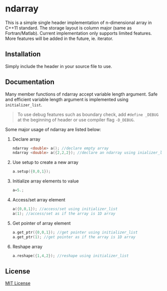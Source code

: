 # ndarray

This is a simple single header implementation of n-dimensional array in C++11 standard. The storage layout is column major (same as Fortran/Matlab). Current implementation only supports limited features. More features will be added in the future, ie. iterator. 

## Installation

Simply include the header in your source file to use.

## Documentation

Many member functions of ndarray accept variable length argument.
Safe and efficient variable length argument is implemented using `initializer_list`.

> To use debug features such as boundary check, add
`#define _DEBUG` at the beginning of header or use compiler flag `-D_DEBUG`.

Some major usage of ndarray are listed below:

1. Declare array

    ```c++
    ndarray <double> a(); //declare empty array
    ndarray <double> a({2,2,2}); //declare an ndarray using inializer_list with number of element in each dimension
    ```

2. Use setup to create a new array

    ```c++
    a.setup({0,0,1});
    ```

3. Initialize array elements to value

    ```c++
    a=5.;
    ```

4. Access/set array element

    ```c++
    a({0,0,1}); //access/set using initializer_list
    a(1); //access/set as if the array is 1D array
    ```

5. Get pointer of array element

    ```c++
    a.get_ptr({0,0,1}); //get pointer using initializer_list
    a.get_ptr(1); //get pointer as if the array is 1D array
    ```

6. Reshape array

    ```c++
    a.reshape({1,4,2}); //reshape using initializer_list
    ```

## License

[MIT License](LICENSE)

